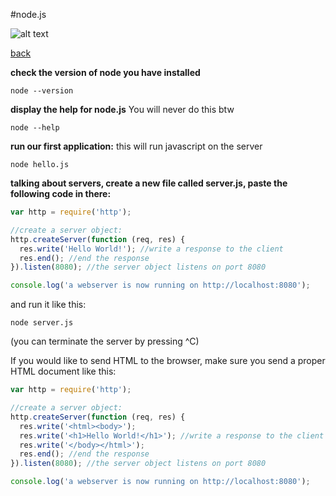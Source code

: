#node.js

![alt text](https://cdn.iconscout.com/icon/free/png-256/nodejs-226032.png "Logo Title Text 1")

[back](../../readme.md)

**check the version of node you have installed**

`node --version`

**display the help for node.js** You will never do this btw

`node --help`

**run our first application:** this will run javascript on the server

`node hello.js`

**talking about servers, create a new file called server.js, paste the following code in there:**

```javascript
var http = require('http');

//create a server object:
http.createServer(function (req, res) {
  res.write('Hello World!'); //write a response to the client
  res.end(); //end the response
}).listen(8080); //the server object listens on port 8080

console.log('a webserver is now running on http://localhost:8080');

```

and run it like this:

`node server.js`

(you can terminate the server by pressing ^C)

If you would like to send HTML to the browser, make sure you send a proper HTML document like this:

```javascript
var http = require('http');

//create a server object:
http.createServer(function (req, res) {
  res.write('<html><body>');
  res.write('<h1>Hello World!</h1>'); //write a response to the client
  res.write('</body></html>');
  res.end(); //end the response
}).listen(8080); //the server object listens on port 8080

console.log('a webserver is now running on http://localhost:8080');

```